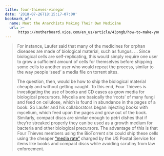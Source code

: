 ```yaml
---
title: four-thieves-vinegar
date: '2018-07-26T18:15:17-07:00'
bookmark_of:
  name: Meet the Anarchists Making Their Own Medicine
  url: >-
      https://motherboard.vice.com/en_us/article/43pngb/how-to-make-your-own-medicine-four-thieves-vinegar-collective
---
```

> For instance, Laufer said that many of the medicines for orphan diseases are made of biological material, such as fungus. ... Since biological cells are self-replicating, this would simply require one user to grow a sufficient amount of cells for themselves before shipping some cells to another user who would repeat the process, similar to the way people ‘seed’ a media file on torrent sites.
>
>The question, then, would be how to ship the biological material cheaply and without getting caught. To this end, Four Thieves is investigating the use of books and CD cases as grow media for biological precursors. Mycelia are basically the ‘roots’ of many fungi and feed on cellulose, which is found in abundance in the pages of a book. So Laufer and his collaborators began injecting books with mycelium, which feed upon the pages and grow out of the book. Similarly, compact discs are similar enough to petri dishes that if they’re streaked properly they can be used as a growth medium for bacteria and other biological precursors. The advantage of this is that Four Thieves members using the BioTorrent site could ship these cells using the cheaper [“media rate”](https://about.usps.com/notices/not121/not121_tech.htm) charged by the US Postal Service for items like books and compact discs while avoiding scrutiny from law enforcement.
